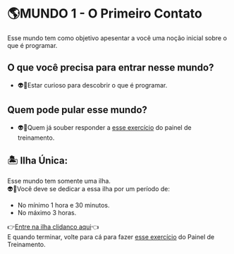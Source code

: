 # 🌎MUNDO 1 - O Primeiro Contato
Esse mundo tem como objetivo apesentar a você uma noção inicial sobre o que é programar.

## O que você precisa para entrar nesse mundo?
* 👽💬Estar curioso para descobrir o que é programar.

## Quem pode pular esse mundo?
* 👽💬Quem já souber responder a [esse exercício](https://trello.com/c/OTsDu2Ek/5-exerc%C3%ADcio-11-avalie-como-voc%C3%AA-se-sentiu) do painel de treinamento.

## 🏝 Ilha Única:
Esse mundo tem somente uma ilha.  
👽💬Você deve se dedicar a essa ilha por um período de:
* No mínimo 1 hora e 30 minutos.
* No máximo 3 horas.

👉[Entre na ilha clidanco aqui](https://www.youtube.com/watch?v=Ds1n6aHchRU&list=PLInBAd9OZCzxxk0VvMGrq7l-ZMu5lOSwC)👈  
E quando terminar, volte para cá para fazer [esse exercício](https://trello.com/c/OTsDu2Ek/5-exerc%C3%ADcio-11-avalie-como-voc%C3%AA-se-sentiu) do Painel de Treinamento.